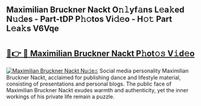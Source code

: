 ## Maximilian Bruckner Nackt O𝚗𝚕yf𝚊ns L𝚎a𝚔ed N𝚞𝚍es - Part-tDP P𝚑𝚘tos Vi𝚍𝚎o - H𝚘𝚝 Part L𝚎a𝚔s V6Vqe

# <h2><a href="http://kf7997e.oniu.top/?m=Maximilian+Bruckner+Nackt">🔗👉 🔴 Maximilian Bruckner Nackt P𝚑ot𝚘𝚜 V𝚒d𝚎o</a></h2>

[![Maximilian Bruckner Nackt Nu𝚍e𝚜](https://i.imgur.com/0qMVB7G.gif)](http://kf7997e.oniu.top/?m=Maximilian+Bruckner+Nackt)
Social media personality Maximilian Bruckner Nackt, acclaimed for publishing dance and lifestyle material, consisting of presentations and personal blogs. The public face of Maximilian Bruckner Nackt exudes warmth and authenticity, yet the inner workings of his private life remain a puzzle.  

